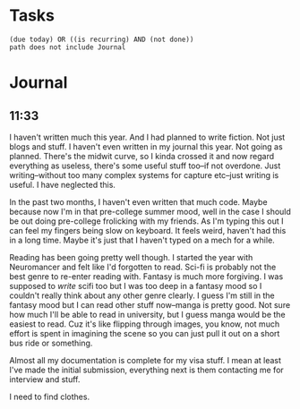 # Tasks
```tasks
(due today) OR ((is recurring) AND (not done))
path does not include Journal
```
# Journal
## 11:33
I haven't written much this year. And I had planned to write fiction. Not just blogs and stuff. I haven't even written in my journal this year. Not going as planned. There's the midwit curve, so I kinda crossed it and now regard everything as useless, there's some useful stuff too–if not overdone. Just writing–without too many complex systems for capture etc–just writing is useful. I have neglected this.

In the past two months, I haven't even written that much code. Maybe because now I'm in that pre-college summer mood, well in the case I should be out doing pre-college frolicking with my friends. As I'm typing this out I can feel my fingers being slow on keyboard. It feels weird, haven't had this in a long time. Maybe it's just that I haven't typed on a mech for a while.

Reading has been going pretty well though. I started the year with Neuromancer and felt like I'd forgotten to read. Sci-fi is probably not the best genre to re-enter reading with. Fantasy is much more forgiving. I was supposed to _write_ scifi too but I was too deep in a fantasy mood so I couldn't really think about any other genre clearly. I guess I'm still in the fantasy mood but I can read other stuff now–manga is pretty good. Not sure how much I'll be able to read in university, but I guess manga would be the easiest to read. Cuz it's like flipping through images, you know, not much effort is spent in imagining the scene so you can just pull it out on a short bus ride or something.

Almost all my documentation is complete for my visa stuff. I mean at least I've made the initial submission, everything next is them contacting me for interview and stuff.

I need to find clothes.